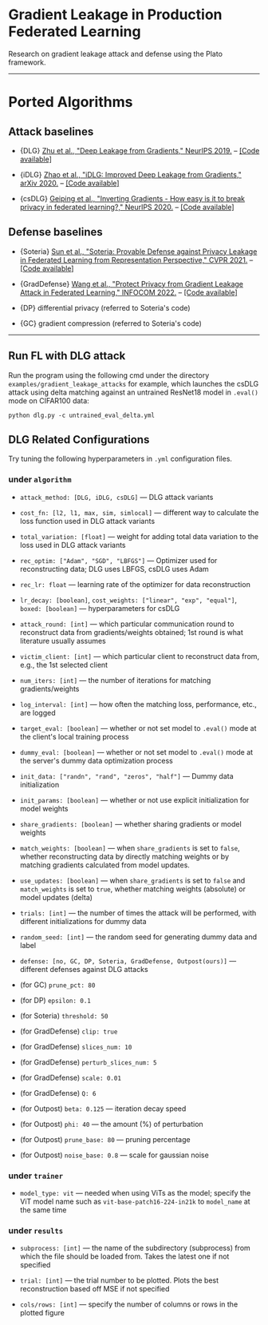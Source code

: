 # Gradient Leakage in Production Federated Learning

Research on gradient leakage attack and defense using the Plato framework.

--- 
# Ported Algorithms

## Attack baselines
- {DLG} [Zhu et al., "Deep Leakage from Gradients," NeurIPS 2019.](https://papers.nips.cc/paper/2019/hash/60a6c4002cc7b29142def8871531281a-Abstract.html) – [[Code available]](https://github.com/mit-han-lab/dlg)

- {iDLG} [Zhao et al., "iDLG: Improved Deep Leakage from Gradients," arXiv 2020.](https://arxiv.org/pdf/2001.02610.pdf) – [[Code available]](https://github.com/PatrickZH/Improved-Deep-Leakage-from-Gradients)

- {csDLG} [Geiping et al., "Inverting Gradients - How easy is it to break privacy in federated learning?," NeurIPS 2020.](https://proceedings.neurips.cc/paper/2020/file/c4ede56bbd98819ae6112b20ac6bf145-Paper.pdf) – [[Code available]](https://github.com/JonasGeiping/invertinggradients)

## Defense baselines

- {Soteria} [Sun et al., "Soteria: Provable Defense against Privacy Leakage in Federated Learning from Representation Perspective," CVPR 2021.](https://openaccess.thecvf.com/content/CVPR2021/papers/Sun_Soteria_Provable_Defense_Against_Privacy_Leakage_in_Federated_Learning_From_CVPR_2021_paper.pdf) – [[Code available]](https://github.com/jeremy313/Soteria)

- {GradDefense} [Wang et al., "Protect Privacy from Gradient Leakage Attack in Federated Learning," INFOCOM 2022.](https://infocom.info/day/2/track/Track%20A#A-3) – [[Code available]](https://github.com/wangjunxiao/GradDefense)

- {DP} differential privacy (referred to Soteria's code) 

- {GC} gradient compression (referred to Soteria's code) 
---

## Run FL with DLG attack
Run the program using the following cmd under the directory `examples/gradient_leakage_attacks` for example, which launches the csDLG attack using delta matching against an untrained ResNet18 model in `.eval()` mode on CIFAR100 data:
```
python dlg.py -c untrained_eval_delta.yml
```

## DLG Related Configurations
Try tuning the following hyperparameters in `.yml` configuration files.

### under `algorithm`

- `attack_method: [DLG, iDLG, csDLG]` — DLG attack variants

- `cost_fn: [l2, l1, max, sim, simlocal]` — different way to calculate the loss function used in DLG attack variants

- `total_variation: [float]` — weight for adding total data variation to the loss used in DLG attack variants

- `rec_optim: ["Adam", "SGD", "LBFGS"]` — Optimizer used for reconstructing data; DLG uses LBFGS, csDLG uses Adam
  
- `rec_lr: float` — learning rate of the optimizer for data reconstruction

- `lr_decay: [boolean]`, `cost_weights: ["linear", "exp", "equal"]`, `boxed: [boolean]` — hyperparameters for csDLG

- `attack_round: [int]` — which particular communication round to reconstruct data from gradients/weights obtained; 1st round is what literature usually assumes

- `victim_client: [int]` — which particular client to reconstruct data from, e.g., the 1st selected client

- `num_iters: [int]` — the number of iterations for matching gradients/weights

- `log_interval: [int]` — how often the matching loss, performance, etc., are logged

- `target_eval: [boolean]` —  whether or not set model to `.eval()` mode at the client's local training process

- `dummy_eval: [boolean]` —  whether or not set model to `.eval()` mode at the server's dummy data optimization process

- `init_data: ["randn", "rand", "zeros", "half"]` — Dummy data initialization

- `init_params: [boolean]` — whether or not use explicit initialization for model weights

- `share_gradients: [boolean]` — whether sharing gradients or model weights

- `match_weights: [boolean]` — when `share_gradients` is set to `false`, whether reconstructing data by directly matching weights or by matching gradients calculated from model updates.

- `use_updates: [boolean]` — when `share_gradients` is set to `false` and `match_weights` is set to `true`, whether matching weights (absolute) or model updates (delta)

- `trials: [int]` — the number of times the attack will be performed, with different initializations for dummy data

- `random_seed: [int]` — the random seed for generating dummy data and label

- `defense: [no, GC, DP, Soteria, GradDefense, Outpost(ours)]` — different defenses against DLG attacks

- (for GC) `prune_pct: 80` 
- (for DP) `epsilon: 0.1`
- (for Soteria) `threshold: 50`
- (for GradDefense) `clip: true`
- (for GradDefense) `slices_num: 10`
- (for GradDefense) `perturb_slices_num: 5`
- (for GradDefense) `scale: 0.01`
- (for GradDefense) `Q: 6`
- (for Outpost) `beta: 0.125` — iteration decay speed
- (for Outpost) `phi: 40` — the amount (%) of perturbation
- (for Outpost) `prune_base: 80` — pruning percentage
- (for Outpost) `noise_base: 0.8` — scale for gaussian noise

### under `trainer`

- `model_type: vit` — needed when using ViTs as the model; specify the ViT model name such as `vit-base-patch16-224-in21k` to `model_name` at the same time

### under `results`

- `subprocess: [int]` — the name of the subdirectory (subprocess) from which the file should be loaded from. Takes the latest one if not specified

- `trial: [int]` — the trial number to be plotted. Plots the best reconstruction based off MSE if not specified

- `cols/rows: [int]` — specify the number of columns or rows in the plotted figure


